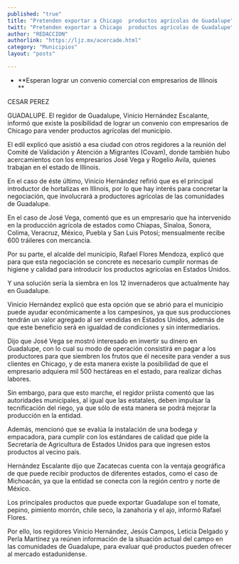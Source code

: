 ```yaml
---
published: "true"
title: "Pretenden exportar a Chicago  productos agrícolas de Guadalupe"
twitt: "Pretenden exportar a Chicago  productos agrícolas de Guadalupe"
author: "REDACCION"
authorlink: "https://ljz.mx/acercade.html"
category: "Municipios"
layout: "posts"

---
```


*   **Esperan lograr un convenio comercial con empresarios de Illinois   
    **


  CESAR PEREZ



  GUADALUPE. El regidor de Guadalupe, Vinicio Hernández Escalante, informó que existe la posibilidad de lograr un convenio con empresarios de Chicago para vender productos agrícolas del municipio.



  El edil explicó que asistió a esa ciudad con otros regidores a la reunión del Comité de Validación y Atención a Migrantes (Covam), donde también hubo acercamientos con los empresarios José Vega y Rogelio Avila, quienes trabajan en el estado de Illinois.



  En el caso de éste último, Vinicio Hernández refirió que es el principal introductor de hortalizas en Illinois, por lo que hay interés para concretar la negociación, que involucrará a productores agrícolas de las comunidades de Guadalupe.



  En el caso de José Vega, comentó que es un empresario que ha intervenido en la producción agrícola de estados como Chiapas, Sinaloa, Sonora, Colima, Veracruz, México, Puebla y San Luis Potosí; mensualmente recibe 600 tráileres con mercancía.



  Por su parte, el alcalde del municipio, Rafael Flores Mendoza, explicó que para que esta negociación se concrete es necesario cumplir normas de higiene y calidad para introducir los productos agrícolas en Estados Unidos.



  Y una solución sería la siembra en los 12 invernaderos que actualmente hay en Guadalupe.



  Vinicio Hernández explicó que esta opción que se abrió para el municipio puede ayudar económicamente a los campesinos, ya que sus producciones tendrán un valor agregado al ser vendidas en Estados Unidos, además de que este beneficio será en igualdad de condiciones y sin intermediarios.



  Dijo que José Vega se mostró interesado en invertir su dinero en Guadalupe, con lo cual su modo de operación consistirá en pagar a los productores para que siembren los frutos que él necesite para vender a sus clientes en Chicago, y de esta manera existe la posibilidad de que el empresario adquiera mil 500 hectáreas en el estado, para realizar dichas labores.



  Sin embargo, para que esto marche, el regidor priísta comentó que las autoridades municipales, al igual que las estatales, deben impulsar la tecnificación del riego, ya que sólo de esta manera se podrá mejorar la producción en la entidad.



  Además, mencionó que se evalúa la instalación de una bodega y empacadora, para cumplir con los estándares de calidad que pide la Secretaría de Agricultura de Estados Unidos para que ingresen estos productos al vecino país.



  Hernández Escalante dijo que Zacatecas cuenta con la ventaja geográfica de que puede recibir productos de diferentes estados, como el caso de Michoacán, ya que la entidad se conecta con la región centro y norte de México.



  Los principales productos que puede exportar Guadalupe son el tomate, pepino, pimiento morrón, chile seco, la zanahoria y el ajo, informó Rafael Flores.



  Por ello, los regidores Vinicio Hernández, Jesús Campos, Leticia Delgado y Perla Martínez ya reúnen información de la situación actual del campo en las comunidades de Guadalupe, para evaluar qué productos pueden ofrecer al mercado estadunidense.

